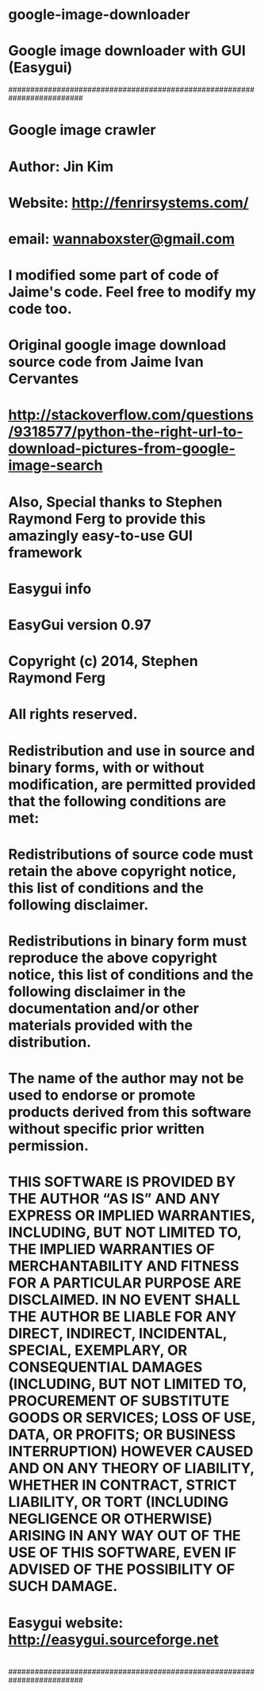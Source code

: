 # google-image-downloader
# Google image downloader with GUI (Easygui)

#########################################################################
#
# Google image crawler 
#
# Author: Jin Kim
# Website: http://fenrirsystems.com/
# email: wannaboxster@gmail.com
# 
# I modified some part of code of Jaime's code. Feel free to modify my code too. 
#
# Original google image download source code from Jaime Ivan Cervantes
# http://stackoverflow.com/questions/9318577/python-the-right-url-to-download-pictures-from-google-image-search
#
#
# Also, Special thanks to Stephen Raymond Ferg to provide this amazingly easy-to-use GUI framework
#
# Easygui info
#
# EasyGui version 0.97
#
# Copyright (c) 2014, Stephen Raymond Ferg
#
# All rights reserved.
#
# Redistribution and use in source and binary forms, with or without modification, are permitted provided that the following conditions are met:
#
# Redistributions of source code must retain the above copyright notice, this list of conditions and the following disclaimer.
# Redistributions in binary form must reproduce the above copyright notice, this list of conditions and the following disclaimer in the documentation and/or other materials provided with the distribution.
# The name of the author may not be used to endorse or promote products derived from this software without specific prior written permission.
# THIS SOFTWARE IS PROVIDED BY THE AUTHOR “AS IS” AND ANY EXPRESS OR IMPLIED WARRANTIES, INCLUDING, BUT NOT LIMITED TO, THE IMPLIED WARRANTIES OF MERCHANTABILITY AND FITNESS FOR A PARTICULAR PURPOSE ARE DISCLAIMED. IN NO EVENT SHALL THE AUTHOR BE LIABLE FOR ANY DIRECT, INDIRECT, INCIDENTAL, SPECIAL, EXEMPLARY, OR CONSEQUENTIAL DAMAGES (INCLUDING, BUT NOT LIMITED TO, PROCUREMENT OF SUBSTITUTE GOODS OR SERVICES; LOSS OF USE, DATA, OR PROFITS; OR BUSINESS INTERRUPTION) HOWEVER CAUSED AND ON ANY THEORY OF LIABILITY, WHETHER IN CONTRACT, STRICT LIABILITY, OR TORT (INCLUDING NEGLIGENCE OR OTHERWISE) ARISING IN ANY WAY OUT OF THE USE OF THIS SOFTWARE, EVEN IF ADVISED OF THE POSSIBILITY OF SUCH DAMAGE.
#
# Easygui website: http://easygui.sourceforge.net
#
#
#########################################################################

